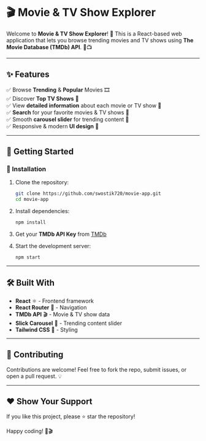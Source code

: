 # 🎬 Movie & TV Show Explorer

Welcome to **Movie & TV Show Explorer**! 🚀 This is a React-based web application that lets you browse trending movies and TV shows using **The Movie Database (TMDb) API**. 🎥📺

---

## ✨ Features

✅ Browse **Trending** & **Popular** Movies 🎞️\
✅ Discover **Top TV Shows** 📡\
✅ View **detailed information** about each movie or TV show 📝\
✅ **Search** for your favorite movies & TV shows 🔎\
✅ Smooth **carousel slider** for trending content 🎠\
✅ Responsive & modern **UI design** 💎

---

## 🚀 Getting Started

### 🔧 Installation

1. Clone the repository:
   ```bash
   git clone https://github.com/swostik720/movie-app.git
   cd movie-app
   ```
2. Install dependencies:
   ```bash
   npm install
   ```
3. Get your **TMDb API Key** from [TMDb](https://www.themoviedb.org/)
   
4. Start the development server:
   ```bash
   npm start
   ```

---

## 🛠️ Built With

- **React** ⚛️ - Frontend framework
- **React Router** 🚏 - Navigation
- **TMDb API** 🎬 - Movie & TV show data
- **Slick Carousel** 🎠 - Trending content slider
- **Tailwind CSS** 🎨 - Styling

---

## 🤝 Contributing

Contributions are welcome! Feel free to fork the repo, submit issues, or open a pull request. 💡

---

## ❤️ Show Your Support

If you like this project, please ⭐ star the repository!

Happy coding! 🚀🎬



